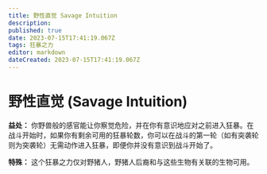 ```yaml
---
title: 野性直觉 Savage Intuition
description: 
published: true
date: 2023-07-15T17:41:19.067Z
tags: 狂暴之力
editor: markdown
dateCreated: 2023-07-15T17:41:19.067Z
---
```


# 野性直觉 (Savage Intuition)
**益处：** 你野兽般的感官能让你察觉危险，并在你有意识地应对之前进入狂暴。在战斗开始时，如果你有剩余可用的狂暴轮数，你可以在战斗的第一轮（如有突袭轮则为突袭轮）无需动作进入狂暴，即便你并没有意识到战斗开始了。

**特殊：** 这个狂暴之力仅对野猪人，野猪人后裔和与这些生物有关联的生物可用。
